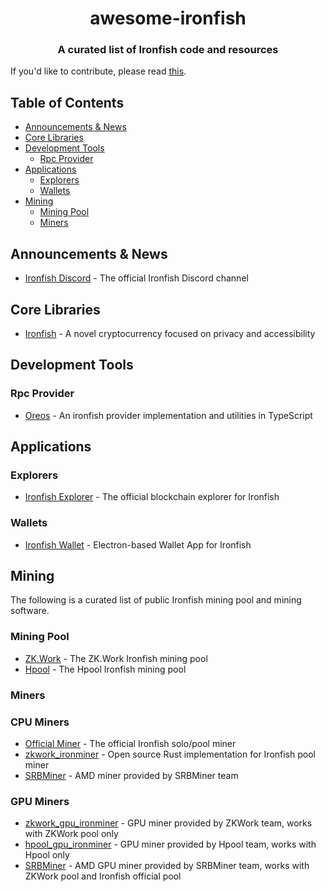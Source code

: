 <h1 align="center">awesome-ironfish</h1>
<h3 align="center">A curated list of Ironfish code and resources</h3>

If you'd like to contribute, please read [this](./CONTRIBUTING.md).

## Table of Contents

- [Announcements & News](#announcements--news)
- [Core Libraries](#core-libraries)
- [Development Tools](#development-tools)
  - [Rpc Provider](#rpc-provider)
- [Applications](#applications)
    - [Explorers](#explorers)
    - [Wallets](#wallets)
- [Mining](#mining)
  - [Mining Pool](#mining-pool)
  - [Miners](#miners)

## Announcements & News
- [Ironfish Discord](https://discord.gg/b98TkrDrec) - The official Ironfish Discord channel
## Core Libraries
- [Ironfish](https://github.com/iron-fish/ironfish) - A novel cryptocurrency focused on privacy and accessibility
## Development Tools
### Rpc Provider
- [Oreos](https://www.npmjs.com/package/oreos) - An ironfish provider implementation and utilities in TypeScript
## Applications
### Explorers
- [Ironfish Explorer](https://explorer.ironfish.network/) - The official blockchain explorer for Ironfish
### Wallets
- [Ironfish Wallet](https://github.com/iron-fish/wallet-app) - Electron-based Wallet App for Ironfish
## Mining
The following is a curated list of public Ironfish mining pool and mining software.
### Mining Pool
- [ZK.Work](https://zk.work/en/ironfish/start) - The ZK.Work Ironfish mining pool
- [Hpool](https://www.hpool.in/) - The Hpool Ironfish mining pool
### Miners
### CPU Miners
- [Official Miner](https://ironfish.network/docs/onboarding/miner-iron-fish) - The official Ironfish solo/pool miner
- [zkwork_ironminer](https://github.com/6block/zkwork_ironminer) - Open source Rust implementation for Ironfish pool miner
- [SRBMiner](https://github.com/doktor83/SRBMiner-Multi/releases/tag/1.0.8) - AMD miner provided by SRBMiner team
### GPU Miners
- [zkwork_gpu_ironminer](https://github.com/6block/ironfish-gpu-miner) - GPU miner provided by ZKWork team, works with ZKWork pool only
- [hpool_gpu_ironminer](https://github.com/hpool-dev/ironfish-miner/releases) - GPU miner provided by Hpool team, works with Hpool only
- [SRBMiner](https://github.com/doktor83/SRBMiner-Multi/releases/tag/1.0.8) - AMD GPU miner provided by SRBMiner team, works with ZKWork pool and Ironfish official pool
